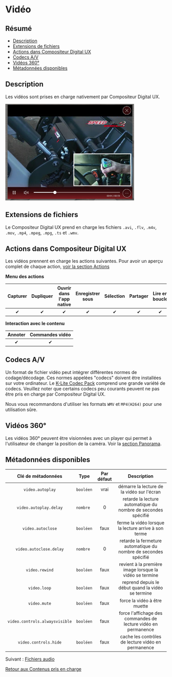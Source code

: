 # Vidéo

## Résumé
* [Description](#description)
* [Extensions de fichiers](#extensions-de-fichiers)
* [Actions dans Compositeur Digital UX](#actions-dans-compositeur-digital-ux)
* [Codecs A/V](#codes-av)
* [Vidéos 360°](#vidéos-360)
* [Métadonnées disponibles](#métadonnées-disponibles)

## Description

Les vidéos sont prises en charge nativement par Compositeur Digital UX.

![Vidéo affichée dans le Compositeur Digital UX](../../../en/img/content_video.JPG)

## Extensions de fichiers 

Le Compositeur Digital UX prend en charge les fichiers `.avi`, `.flv`, `.m4v`, `.mov`, `.mp4`, `.mpeg`, `.mpg`, `.ts` et `.wmv`.

## Actions dans Compositeur Digital UX

Les vidéos prennent en charge les actions suivantes. Pour avoir un aperçu complet de chaque action, [voir la section Actions](actions.md)

**Menu des actions**

| Capturer | Dupliquer | Ouvrir dans l'app native | Enregistrer sous | Sélection | Partager | Lire en boucle |
|:--------:|:---------:|:------------------------:|:----------------:|:---------:|:--------:|:--------------:|
| &#x2714; | &#x2714;  | &#x2714;                 | &#x2714;         | &#x2714;  | &#x2714; | &#x2714;       | 

**Interaction avec le contenu**

| Annoter  | Commandes vidéo |
|:--------:|:---------------:|
|&#x2714;  | &#x2714;        | 

## Codecs A/V

Un format de fichier vidéo peut intégrer différentes normes de codage/décodage. Ces normes appelées "codecs" doivent être installées sur votre ordinateur. Le [K-Lite Codec Pack](https://codecguide.com/download_k-lite_codec_pack_standard.htm) comprend une grande variété de codecs. Veuillez noter que certains codecs peu courants peuvent ne pas être pris en charge par Compositeur Digital UX.

Nous vous recommandons d'utiliser les formats `WMV` et `MP4(H264)` pour une utilisation sûre.

## Vidéos 360°

Les vidéos 360° peuvent être visionnées avec un player qui permet à l'utilisateur de changer la position de la caméra. Voir la [section Panorama](panorama.md#vidéo-projection).

## Métadonnées disponibles

| Clé de métadonnées             | Type      | Par défaut | Description                                                     |
|:------------------------------:|:---------:|:----------:|:---------------------------------------------------------------:|
| `video.autoplay`               | `booléen` | vrai       | démarre la lecture de la vidéo sur l'écran                      |
| `video.autoplay.delay`         | `nombre ` | 0          | retarde la lecture automatique du nombre de secondes spécifié   |
| `video.autoclose`              | `booléen` | faux       | ferme la vidéo lorsque la lecture arrive à son terme            |
| `video.autoclose.delay`        | `nombre ` | 0          | retarde la fermeture automatique du nombre de secondes spécifié |
| `video.rewind`                 | `booléen` | faux       | revient à la première image lorsque la vidéo se termine         |
| `video.loop`                   | `booléen` | faux       | reprend depuis le début quand la vidéo se termine               |
| `video.mute`                   | `booléen` | faux       | force la vidéo à être muette                                    |
| `video.controls.alwaysvisible` | `booléen` | faux       | force l'affichage des commandes de lecture vidéo en permanence  |
| `video.controls.hide`          | `booléen` | faux       | cache les contrôles de lecture vidéo en permanence              |

Suivant : [Fichiers audio](audio.md)

[Retour aux Contenus pris en charge](index.md)
